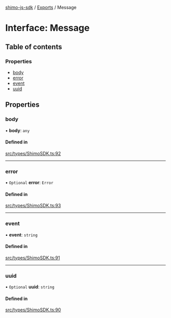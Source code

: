 [shimo-js-sdk](../README.md) / [Exports](../modules.md) / Message

# Interface: Message

## Table of contents

### Properties

- [body](Message.md#body)
- [error](Message.md#error)
- [event](Message.md#event)
- [uuid](Message.md#uuid)

## Properties

### body

• **body**: `any`

#### Defined in

[src/types/ShimoSDK.ts:92](https://github.com/shimohq/shimo-js-sdk/blob/ef32014/src/types/ShimoSDK.ts#L92)

___

### error

• `Optional` **error**: `Error`

#### Defined in

[src/types/ShimoSDK.ts:93](https://github.com/shimohq/shimo-js-sdk/blob/ef32014/src/types/ShimoSDK.ts#L93)

___

### event

• **event**: `string`

#### Defined in

[src/types/ShimoSDK.ts:91](https://github.com/shimohq/shimo-js-sdk/blob/ef32014/src/types/ShimoSDK.ts#L91)

___

### uuid

• `Optional` **uuid**: `string`

#### Defined in

[src/types/ShimoSDK.ts:90](https://github.com/shimohq/shimo-js-sdk/blob/ef32014/src/types/ShimoSDK.ts#L90)
